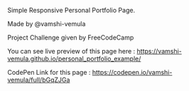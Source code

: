 Simple Responsive Personal Portfolio Page.

Made by @vamshi-vemula

Project Challenge given by FreeCodeCamp

You can see live preview of this page here : https://vamshi-vemula.github.io/personal_portfolio_example/

CodePen Link for this page : https://codepen.io/vamshi-vemula/full/bGqZJGa
